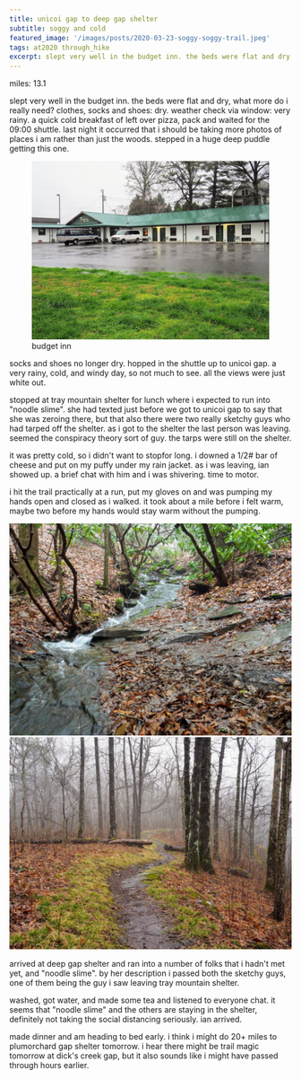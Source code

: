 ```yaml
---
title: unicoi gap to deep gap shelter
subtitle: soggy and cold
featured_image: '/images/posts/2020-03-23-soggy-soggy-trail.jpeg'
tags: at2020 through_hike
excerpt: slept very well in the budget inn. the beds were flat and dry, what more do i really need?  clothes, socks and shoes: dry. weather check via window: very rainy.
---
```


miles: 13.1

slept very well in the budget inn. the beds were flat and dry, what more do i really need?  clothes, socks and shoes: dry. weather check via window: very rainy. a quick cold breakfast of left over pizza, pack and waited for the 09:00 shuttle. last night it occurred that i should be taking more photos of places i am rather than just the woods. stepped in a huge deep puddle getting this one.

<figure>
  <img src="/images/posts/2020-03-23-budget-inn.jpeg" alt="budget inn" />
  <figcaption>budget inn</figcaption>
</figure>

socks and shoes no longer dry. hopped in the shuttle up to unicoi gap. a very rainy, cold, and windy day, so not much to see. all the views were just white out.

stopped at tray mountain shelter for lunch where i expected to run into "noodle slime". she had texted just before we got to unicoi gap to say that she was zeroing there, but that also there were two really sketchy guys who had tarped off the shelter. as i got to the shelter the last person was leaving. seemed the conspiracy theory sort of guy. the tarps were still on the shelter.

it was pretty cold, so i didn't want to stopfor long. i downed a 1/2# bar of cheese and put on my puffy under my rain jacket. as i was leaving, ian showed up. a brief chat with him and i was shivering. time to motor.

i hit the trail practically at a run, put my gloves on and was pumping my hands open and closed as i walked. it took about a mile before i felt warm, maybe two before my hands would stay warm without the pumping.

<div class="gallery" data-columns="2">
	<img src="/images/posts/2020-03-23-stream.jpeg">
	<img src="/images/posts/2020-03-23-soggy-soggy-trail.jpeg">
</div>

arrived at deep gap shelter and ran into a number of folks that i hadn't met yet, and "noodle slime".  by her description i passed both the sketchy guys, one of them being the guy i saw leaving tray mountain shelter.

washed, got water, and made some tea and listened to everyone chat. it seems that "noodle slime" and the others are staying in the shelter, definitely not taking the social distancing seriously. ian arrived.

made dinner and am heading to bed early. i think i might do 20+ miles to plumorchard gap shelter tomorrow. i hear there might be trail magic tomorrow at dick's creek gap, but it also sounds like i might have passed through hours earlier.
